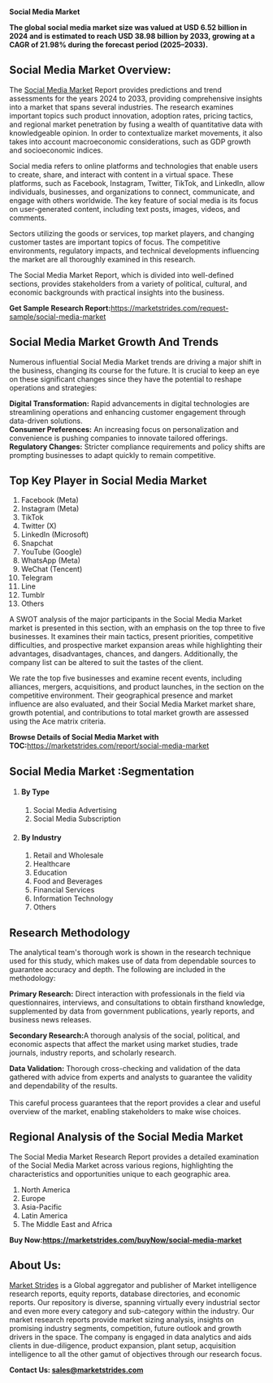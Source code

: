 <p><strong>Social Media Market</strong></p>
<p><strong>The global social media market size was valued at USD 6.52 billion in 2024 and is estimated to reach USD 38.98 billion by 2033, growing at a CAGR of 21.98% during the forecast period (2025&ndash;2033).</strong></p>
<h2>Social Media Market Overview:</h2>
<p>The <a href="https://marketstrides.com/report/social-media-market">Social Media Market</a> Report provides predictions and trend assessments for the years 2024 to 2033, providing comprehensive insights into a market that spans several industries. The research examines important topics such product innovation, adoption rates, pricing tactics, and regional market penetration by fusing a wealth of quantitative data with knowledgeable opinion. In order to contextualize market movements, it also takes into account macroeconomic considerations, such as GDP growth and socioeconomic indices.</p>
<p>Social media refers to online platforms and technologies that enable users to create, share, and interact with content in a virtual space. These platforms, such as Facebook, Instagram, Twitter, TikTok, and LinkedIn, allow individuals, businesses, and organizations to connect, communicate, and engage with others worldwide. The key feature of social media is its focus on user-generated content, including text posts, images, videos, and comments.</p>
<p>Sectors utilizing the goods or services, top market players, and changing customer tastes are important topics of focus. The competitive environments, regulatory impacts, and technical developments influencing the market are all thoroughly examined in this research.</p>
<p>The Social Media Market Report, which is divided into well-defined sections, provides stakeholders from a variety of political, cultural, and economic backgrounds with practical insights into the business.</p>
<p><strong>Get Sample Research Report:</strong><a href="https://marketstrides.com/request-sample/social-media-market">https://marketstrides.com/request-sample/social-media-market</a></p>
<h2>Social Media Market Growth And Trends</h2>
<p>Numerous influential Social Media Market trends are driving a major shift in the business, changing its course for the future. It is crucial to keep an eye on these significant changes since they have the potential to reshape operations and strategies:</p>
<p><strong>Digital Transformation:</strong> Rapid advancements in digital technologies are streamlining operations and enhancing customer engagement through data-driven solutions.<br /><strong>Consumer Preferences:</strong> An increasing focus on personalization and convenience is pushing companies to innovate tailored offerings.<br /><strong>Regulatory Changes:</strong> Stricter compliance requirements and policy shifts are prompting businesses to adapt quickly to remain competitive.</p>
<h2>Top Key Player in Social Media Market</h2>
<ol>
<li>Facebook (Meta)</li>
<li>Instagram (Meta)</li>
<li>TikTok</li>
<li>Twitter (X)</li>
<li>LinkedIn (Microsoft)</li>
<li>Snapchat</li>
<li>YouTube (Google)</li>
<li>WhatsApp (Meta)</li>
<li>WeChat (Tencent)</li>
<li>Telegram</li>
<li>Line</li>
<li>Tumblr</li>
<li>Others</li>
</ol>
<p>A SWOT analysis of the major participants in the Social Media Market market is presented in this section, with an emphasis on the top three to five businesses. It examines their main tactics, present priorities, competitive difficulties, and prospective market expansion areas while highlighting their advantages, disadvantages, chances, and dangers. Additionally, the company list can be altered to suit the tastes of the client.</p>
<p>We rate the top five businesses and examine recent events, including alliances, mergers, acquisitions, and product launches, in the section on the competitive environment. Their geographical presence and market influence are also evaluated, and their Social Media Market market share, growth potential, and contributions to total market growth are assessed using the Ace matrix criteria.</p>
<p><strong>Browse Details of Social Media Market with TOC:</strong><a href="https://marketstrides.com/report/social-media-market">https://marketstrides.com/report/social-media-market</a></p>
<h2>Social Media Market :Segmentation</h2>
<ol>
<li>
<h4>By Type</h4>
<ol>
<li>Social Media Advertising</li>
<li>Social Media Subscription</li>
</ol>
</li>
<li>
<h4>By Industry</h4>
<ol>
<li>Retail and Wholesale</li>
<li>Healthcare</li>
<li>Education</li>
<li>Food and Beverages</li>
<li>Financial Services</li>
<li>Information Technology</li>
<li>Others</li>
</ol>
</li>
</ol>
<h2>Research Methodology</h2>
<p>The analytical team's thorough work is shown in the research technique used for this study, which makes use of data from dependable sources to guarantee accuracy and depth. The following are included in the methodology:</p>
<p><strong>Primary Research:</strong> Direct interaction with professionals in the field via questionnaires, interviews, and consultations to obtain firsthand knowledge, supplemented by data from government publications, yearly reports, and business news releases.</p>
<p><strong>Secondary Research:</strong>A&nbsp;thorough analysis of the social, political, and economic aspects that affect the market using market studies, trade journals, industry reports, and scholarly research.</p>
<p><strong>Data Validation:</strong>&nbsp;Thorough cross-checking and validation of the data gathered with advice from experts and analysts to guarantee the validity and dependability of the results. <br /><br />This careful process guarantees that the report provides a clear and useful overview of the market, enabling stakeholders to make wise choices.</p>
<h2>Regional Analysis of the Social Media Market</h2>
<p>The Social Media Market Research Report provides a detailed examination of the Social Media Market across various regions, highlighting the characteristics and opportunities unique to each geographic area.</p>
<ol>
<li>North America</li>
<li>Europe</li>
<li>Asia-Pacific</li>
<li>Latin America</li>
<li>The Middle East and Africa</li>
</ol>
<p><strong>Buy Now:<a href="https://marketstrides.com/buyNow/social-media-market?price=single_price">https://marketstrides.com/buyNow/social-media-market</a></strong></p>
<h2>About Us:</h2>
<p><a href="https://marketstrides.com/">Market Strides</a> is a Global aggregator and publisher of Market intelligence research reports, equity reports, database directories, and economic reports. Our repository is diverse, spanning virtually every industrial sector and even more every category and sub-category within the industry. Our market research reports provide market sizing analysis, insights on promising industry segments, competition, future outlook and growth drivers in the space. The company is engaged in data analytics and aids clients in due-diligence, product expansion, plant setup, acquisition intelligence to all the other gamut of objectives through our research focus.</p>
<p><strong>Contact Us: <a href="mailto:sales@marketstrides.com">sales@marketstrides.com</a></strong></p>
